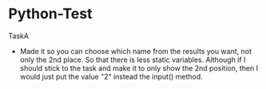 # Python-Test
TaskA
- Made it so you can choose which name from the results you want, not only the 2nd place. So that there is less static
variables. Although if I should stick to the task and make it to only show the 2nd position, then I would just put the
value "2" instead the input() method.
